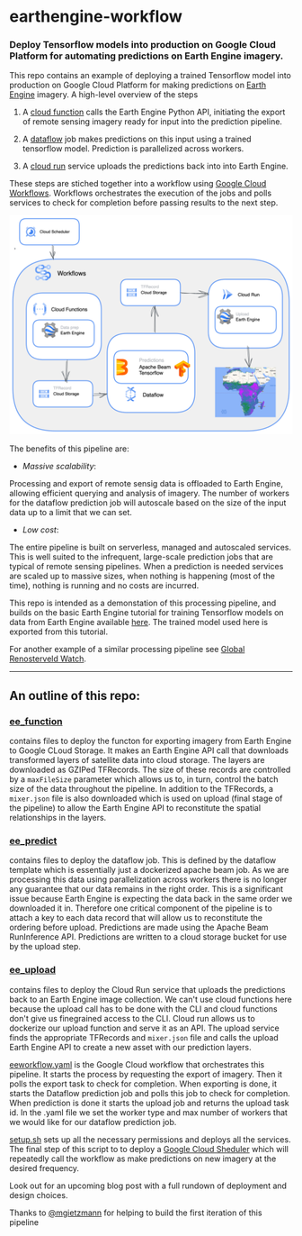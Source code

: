 # earthengine-workflow
### Deploy Tensorflow models into production on Google Cloud Platform for automating predictions on Earth Engine imagery.

This repo contains an example of deploying a trained Tensorflow model into production on Google Cloud Platform for making predictions on [Earth Engine](https://earthengine.google.com/) imagery. A high-level overview of the steps

1. A [cloud function](https://cloud.google.com/functions/) calls the Earth Engine Python API, initiating the export of remote sensing imagery ready for input into the prediction pipeline.

2. A [dataflow](https://cloud.google.com/dataflow) job makes predictions on this input using a trained tensorflow model. Prediction is parallelized across workers.

3. A [cloud run](https://cloud.google.com/run/) service uploads the predictions back into into Earth Engine.

These steps are stiched together into a workflow using [Google Cloud Workflows](https://cloud.google.com/workflows). Workflows orchestrates the execution of the jobs and polls services to check for completion before passing results to the next step.

![overview of architecture](overview.png)

The benefits of this pipeline are:

- _Massive scalability_: 

Processing and export of remote sensig data is offloaded to Earth Engine, allowing efficient querying and analysis of imagery. The number of workers for the dataflow prediction job will autoscale based on the size of the input data up to a limit that we can set. 

- _Low cost_: 

The entire pipeline is built on serverless, managed and autoscaled services. This is well suited to the infrequent, large-scale prediction jobs that are typical of remote sensing pipelines. When a prediction is needed services are scaled up to massive sizes, when nothing is happening (most of the time), nothing is running and no costs are incurred.

This repo is intended as a demonstation of this processing pipeline, and builds on the basic Earth Engine tutorial for training Tensorflow models on data from Earth Engine available [here](https://github.com/google/earthengine-api/blob/master/python/examples/ipynb/TF_demo1_keras.ipynb). The trained model used here is exported from this tutorial.

For another example of a similar processing pipeline see [Global Renosterveld Watch](https://github.com/mgietzmann/global_renosterveld_watch).

--------

## An outline of this repo:

### [ee_function](ee_function/) 
contains files to deploy the functon for exporting imagery from Earth Engine to Google CLoud Storage. 
It makes an Earth Engine API call that downloads transformed layers of satellite data into cloud storage. The layers are downloaded as GZIPed TFRecords. The size of these records are controlled by a `maxFileSize` parameter which allows us to, in turn, control the batch size of the data throughout the pipeline. In addition to the TFRecords, a `mixer.json` file is also downloaded which is used on upload (final stage of the pipeline) to allow the Earth Engine API to reconstitute the spatial relationships in the layers.

### [ee_predict](ee_predict/) 
contains files to deploy the dataflow job. This is defined by the dataflow template which is essentially just a dockerized apache beam job. As we are processing this data using parallelization across workers there is no longer any guarantee that our data remains in the right order. This is a significant issue because Earth Engine is expecting the data back in the same order we downloaded it in. Therefore one critical component of the pipeline is to attach a key to each data record that will allow us to reconstitute the ordering before upload. Predictions are made using the Apache Beam RunInference API. Predictions are written to a cloud storage bucket for use by the upload step.

### [ee_upload](ee_upload/) 
contains files to deploy the Cloud Run service that uploads the predictions back to an Earth Engine image collection. We can't use cloud functions here because the upload call has to be done with the CLI and cloud functions don't give us finegrained access to the CLI. Cloud run allows us to dockerize our upload function and serve it as an API. The upload service finds the appropriate TFRecords and `mixer.json` file and calls the upload Earth Engine API to create a new asset with our prediction layers.


[eeworkflow.yaml](eeworkflow.yaml) is the Google Cloud workflow that orchestrates this pipeline. It starts the process by requesting the export of imagery. Then it polls the export task to check for completion. When exporting is done, it starts the Dataflow prediction job and polls this job to check for completion. When prediction is done it starts the upload job and returns the upload task id. In the .yaml file we set the worker type and max number of workers that we would like for our dataflow prediction job.

[setup.sh](setup.sh) sets up all the necessary permissions and deploys all the services. The final step of this script to to deploy a [Google Cloud Sheduler](https://cloud.google.com/scheduler) which will repeatedly call the workflow as make predictions on new imagery at the desired frequency.

Look out for an upcoming blog post with a full rundown of deployment and design choices.

Thanks to [@mgietzmann](https://github.com/mgietzmann) for helping to build the first iteration of this pipeline